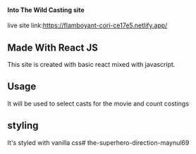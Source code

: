 #### Into The Wild Casting site

live site link:https://flamboyant-cori-ce17e5.netlify.app/

## Made With React JS
  This site is created with basic react mixed with javascript.

## Usage 
It will be used to select casts for the movie and count costings

## styling 
It's styled with vanilla css#   t h e - s u p e r h e r o - d i r e c t i o n - m a y n u l 6 9  
 